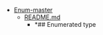 - <a href = "E:\Node_projects\Node_Way\ArchivTSH_2\ArhivTimur_2\Enum-master\cat.Enum-master\dir.Enum-master.md">Enum-master</a>
    - <a href = "E:\Node_projects\Node_Way\ArchivTSH_2\ArhivTimur_2\Enum-master\README.md">README.md</a>
        - *## Enumerated type
